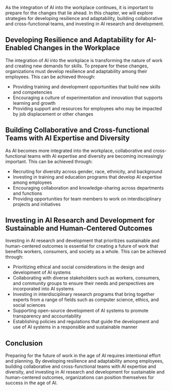 
As the integration of AI into the workplace continues, it is important to prepare for the changes that lie ahead. In this chapter, we will explore strategies for developing resilience and adaptability, building collaborative and cross-functional teams, and investing in AI research and development.

Developing Resilience and Adaptability for AI-Enabled Changes in the Workplace
------------------------------------------------------------------------------

The integration of AI into the workplace is transforming the nature of work and creating new demands for skills. To prepare for these changes, organizations must develop resilience and adaptability among their employees. This can be achieved through:

* Providing training and development opportunities that build new skills and competencies
* Encouraging a culture of experimentation and innovation that supports learning and growth
* Providing support and resources for employees who may be impacted by job displacement or other changes

Building Collaborative and Cross-functional Teams with AI Expertise and Diversity
---------------------------------------------------------------------------------

As AI becomes more integrated into the workplace, collaborative and cross-functional teams with AI expertise and diversity are becoming increasingly important. This can be achieved through:

* Recruiting for diversity across gender, race, ethnicity, and background
* Investing in training and education programs that develop AI expertise among employees
* Encouraging collaboration and knowledge-sharing across departments and functions
* Providing opportunities for team members to work on interdisciplinary projects and initiatives

Investing in AI Research and Development for Sustainable and Human-Centered Outcomes
------------------------------------------------------------------------------------

Investing in AI research and development that prioritizes sustainable and human-centered outcomes is essential for creating a future of work that benefits workers, consumers, and society as a whole. This can be achieved through:

* Prioritizing ethical and social considerations in the design and development of AI systems
* Collaborating with diverse stakeholders such as workers, consumers, and community groups to ensure their needs and perspectives are incorporated into AI systems
* Investing in interdisciplinary research programs that bring together experts from a range of fields such as computer science, ethics, and social sciences
* Supporting open-source development of AI systems to promote transparency and accountability
* Establishing policies and regulations that guide the development and use of AI systems in a responsible and sustainable manner

Conclusion
----------

Preparing for the future of work in the age of AI requires intentional effort and planning. By developing resilience and adaptability among employees, building collaborative and cross-functional teams with AI expertise and diversity, and investing in AI research and development for sustainable and human-centered outcomes, organizations can position themselves for success in the age of AI.
